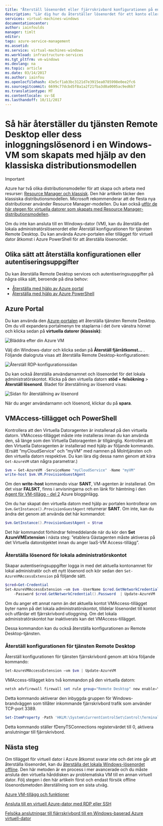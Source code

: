 ```yaml
---
title: "Återställ lösenordet eller fjärrskrivbord konfigurationen på en Windows-dator i Azure | Microsoft Docs"
description: "Lär dig hur du återställer lösenordet för ett konto eller Remote Desktop services på en Windows-VM som skapats med hjälp av den klassiska distributionsmodellen med hjälp av Azure-portalen eller Azure PowerShell."
services: virtual-machines-windows
documentationcenter: 
author: iainfoulds
manager: timlt
editor: 
tags: azure-service-management
ms.assetid: 
ms.service: virtual-machines-windows
ms.workload: infrastructure-services
ms.tgt_pltfrm: vm-windows
ms.devlang: na
ms.topic: article
ms.date: 03/14/2017
ms.author: iainfou
ms.openlocfilehash: 43e5cf1ab3bc3121d7e3915ea0785998e0ee2fc6
ms.sourcegitcommit: 6699c77dcbd5f8a1a2f21fba3d0a0005ac9ed6b7
ms.translationtype: MT
ms.contentlocale: sv-SE
ms.lasthandoff: 10/11/2017
---
```

# <a name="how-to-reset-the-remote-desktop-service-or-its-login-password-in-a-windows-vm-created-using-the-classic-deployment-model"></a>Så här återställer du tjänsten Remote Desktop eller dess inloggningslösenord i en Windows-VM som skapats med hjälp av den klassiska distributionsmodellen
> [!IMPORTANT]
> Azure har två olika distributionsmodeller för att skapa och arbeta med resurser: [Resource Manager och klassisk](../../../resource-manager-deployment-model.md). Den här artikeln täcker den klassiska distributionsmodellen. Microsoft rekommenderar att de flesta nya distributioner använder Resource Manager-modellen. Du kan också [utför de här stegen för virtuella datorer som skapats med Resource Manager-distributionsmodellen](../reset-rdp.md).

Om du inte kan ansluta till en Windows-dator (VM), kan du återställa det lokala administratörslösenordet eller Återställ konfigurationen för tjänsten Remote Desktop. Du kan använda Azure-portalen eller tillägget för virtuell dator åtkomst i Azure PowerShell för att återställa lösenordet.

## <a name="ways-to-reset-configuration-or-credentials"></a>Olika sätt att återställa konfigurationen eller autentiseringsuppgifter
Du kan återställa Remote Desktop services och autentiseringsuppgifter på några olika sätt, beroende på dina behov:

- [Återställa med hjälp av Azure portal](#azure-portal)
- [Återställa med hjälp av Azure PowerShell](#vmaccess-extension-and-powershell)

## <a name="azure-portal"></a>Azure Portal
Du kan använda den [Azure-portalen](https://portal.azure.com) att återställa tjänsten Remote Desktop. Om du vill expandera portalmenyn tre staplarna i det övre vänstra hörnet och klicka sedan på **virtuella datorer (klassisk)**:

![Bläddra efter din Azure VM](./media/reset-rdp/Portal-Select-Classic-VM.png)

Välj din Windows-dator och klicka sedan på **Återställ fjärråtkomst...** . Följande dialogruta visas att återställa Remote Desktop-konfigurationen:

![Återställ RDP-konfigurationssidan](./media/reset-rdp/Portal-RDP-Reset-Windows.png)

Du kan också återställa användarnamnet och lösenordet för det lokala administratörskontot. Klicka på den virtuella datorn **stöd + felsökning** > **Återställ lösenord**. Bladet för återställning av lösenord visas:

![Sidan för återställning av lösenord](./media/reset-rdp/Portal-PW-Reset-Windows.png)

När du anger användarnamn och lösenord, klickar du på **spara**.

## <a name="vmaccess-extension-and-powershell"></a>VMAccess-tillägget och PowerShell
Kontrollera att den Virtuella Datoragenten är installerad på den virtuella datorn. VMAccess-tillägget måste inte installeras innan du kan använda den, så länge som den Virtuella Datoragenten är tillgänglig. Kontrollera att den Virtuella Datoragenten är installerad med hjälp av följande kommando. (Ersätt ”myCloudService” och ”myVM” med namnen på Molntjänsten och den virtuella datorn respektive. Du kan lära dig dessa namn genom att köra `Get-AzureVM` utan några parametrar.)

```powershell
$vm = Get-AzureVM -ServiceName "myCloudService" -Name "myVM"
write-host $vm.VM.ProvisionGuestAgent
```

Om den **write-host** kommando visar **SANT**, VM-agenten är installerad. Om det visar **FALSKT**, finns i anvisningarna och en länk för hämtning i den [Agent för VM-tillägg - del 2](http://go.microsoft.com/fwlink/p/?linkid=403947&clcid=0x409) Azure blogginlägg.

Om du har skapat den virtuella datorn med hjälp av portalen kontrollerar om `$vm.GetInstance().ProvisionGuestAgent` returnerar **SANT**. Om inte, kan du ändra det genom att använda det här kommandot:

```powershell
$vm.GetInstance().ProvisionGuestAgent = $true
```

Det här kommandot förhindrar felmeddelande när du kör den **Set AzureVMExtension** i nästa steg: ”etablera Gästagenten måste aktiveras på det Virtuella datorobjektet innan du anger IaaS-VM Access-tillägg”.

### <a name="reset-the-local-administrator-account-password"></a>**Återställa lösenord för lokala administratörskontot**
Skapar autentiseringsuppgifter logga in med det aktuella kontonamnet för lokal administratör och ett nytt lösenord och kör sedan den `Set-AzureVMAccessExtension` på följande sätt.

```powershell
$cred=Get-Credential
Set-AzureVMAccessExtension –vm $vm -UserName $cred.GetNetworkCredential().Username `
    -Password $cred.GetNetworkCredential().Password  | Update-AzureVM
```

Om du anger ett annat namn än det aktuella kontot VMAccess-tillägget byter namn på det lokala administratörskontot, tilldelar lösenordet till kontot och utfärdar ett fjärrskrivbord utloggning. Om det lokala administratörskontot har inaktiverats kan det VMAccess-tillägget.

Dessa kommandon kan du också återställa konfigurationen av Remote Desktop-tjänsten.

### <a name="reset-the-remote-desktop-service-configuration"></a>**Återställ konfigurationen för tjänsten Remote Desktop**
Återställ konfigurationen för tjänsten fjärrskrivbord genom att köra följande kommando:

```powershell
Set-AzureVMAccessExtension –vm $vm | Update-AzureVM
```

VMAccess-tillägget körs två kommandon på den virtuella datorn:

```powershell
netsh advfirewall firewall set rule group="Remote Desktop" new enable=Yes
```

Detta kommando aktiverar den inbyggda gruppen för Windows-brandväggen som tillåter inkommande fjärrskrivbord trafik som använder TCP-port 3389.

```powershell
Set-ItemProperty -Path 'HKLM:\System\CurrentControlSet\Control\Terminal Server' -name "fDenyTSConnections" -Value 0
```

Detta kommando ställer fDenyTSConnections registervärdet till 0, aktivera anslutningar till fjärrskrivbord.

## <a name="next-steps"></a>Nästa steg
Om tillägget för virtuell dator i Azure åtkomst svarar inte och det inte går att återställa lösenordet, kan du [återställa det lokala Windows-lösenordet offline](../reset-local-password-without-agent.md?toc=%2fazure%2fvirtual-machines%2fwindows%2ftoc.json). Den här metoden är en process i mer avancerade och du måste ansluta den virtuella hårddisken av problematiska VM till en annan virtuell dator. Följ stegen i den här artikeln först och endast försök offline lösenordsmetoden återställning som en sista utväg.

[Azure VM-tillägg och funktioner](../extensions-features.md?toc=%2fazure%2fvirtual-machines%2fwindows%2ftoc.json)

[Ansluta till en virtuell Azure-dator med RDP eller SSH](http://msdn.microsoft.com/library/azure/dn535788.aspx)

[Felsöka anslutningar till fjärrskrivbord till en Windows-baserad Azure virtuell-dator](../troubleshoot-rdp-connection.md?toc=%2fazure%2fvirtual-machines%2fwindows%2ftoc.json)

